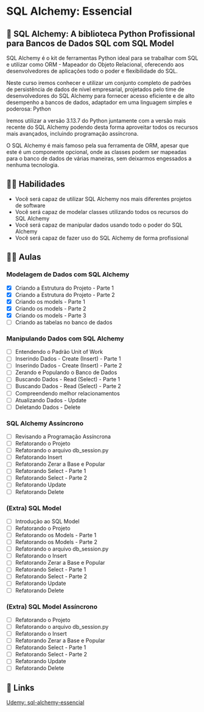 # SQL Alchemy: Essencial
## 🚀 SQL Alchemy: A biblioteca Python Profissional para Bancos de Dados SQL com SQL Model

SQL Alchemy é o kit de ferramentas Python ideal para se trabalhar com SQL e utilizar como ORM - Mapeador do Objeto Relacional, oferecendo aos desenvolvedores de aplicações todo o poder e flexibilidade do SQL.

Neste curso iremos conhecer e utilizar um conjunto completo de padrões de persistência de dados de nível empresarial, projetados pelo time de desenvolvedores do SQL Alchemy para fornecer acesso eficiente e de alto desempenho a bancos de dados, adaptador em uma linguagem simples e poderosa: Python

Iremos utilizar a versão 3.13.7 do Python juntamente com a versão mais recente do SQL Alchemy podendo desta forma aproveitar todos os recursos mais avançados, incluindo programação assíncrona.

O SQL Alchemy é mais famoso pela sua ferramenta de ORM, apesar que este é um componente opcional, onde as classes podem ser mapeadas para o banco de dados de várias maneiras, sem deixarmos engessados a nenhuma tecnologia.

## 👨‍💻 Habilidades
* Você será capaz de utilizar SQL Alchemy nos mais diferentes projetos de software
* Você será capaz de modelar classes utilizando todos os recursos do SQL Alchemy
* Você será capaz de manipular dados usando todo o poder do SQL Alchemy
* Você será capaz de fazer uso do SQL Alchemy de forma profissional

## 👨‍🏫 Aulas
### Modelagem de Dados com SQL Alchemy
- [x] Criando a Estrutura do Projeto - Parte 1
- [x] Criando a Estrutura do Projeto - Parte 2
- [x] Criando os models - Parte 1
- [x] Criando os models - Parte 2
- [x] Criando os models - Parte 3
- [ ] Criando as tabelas no banco de dados

### Manipulando Dados com SQL Alchemy
- [ ] Entendendo o Padrão Unit of Work
- [ ] Inserindo Dados - Create (Insert) - Parte 1
- [ ] Inserindo Dados - Create (Insert) - Parte 2
- [ ] Zerando e Populando o Banco de Dados
- [ ] Buscando Dados - Read (Select) - Parte 1
- [ ] Buscando Dados - Read (Select) - Parte 2
- [ ] Compreendendo melhor relacionamentos
- [ ] Atualizando Dados - Update
- [ ] Deletando Dados - Delete

### SQL Alchemy Assíncrono
- [ ] Revisando a Programação Assíncrona
- [ ] Refatorando o Projeto
- [ ] Refatorando o arquivo db_session.py
- [ ] Refatorando Insert
- [ ] Refatorando Zerar a Base e Popular
- [ ] Refatorando Select - Parte 1
- [ ] Refatorando Select - Parte 2
- [ ] Refatorando Update
- [ ] Refatorando Delete

### (Extra) SQL Model
- [ ] Introdução ao SQL Model
- [ ] Refatorando o Projeto
- [ ] Refatorando os Models - Parte 1
- [ ] Refatorando os Models - Parte 2
- [ ] Refatorando o arquivo db_session.py
- [ ] Refatorando o Insert
- [ ] Refatorando Zerar a Base e Popular
- [ ] Refatorando Select - Parte 1
- [ ] Refatorando Select - Parte 2
- [ ] Refatorando Update
- [ ] Refatorando Delete

### (Extra) SQL Model Assíncrono
- [ ] Refatorando o Projeto
- [ ] Refatorando o arquivo db_session.py
- [ ] Refatorando o Insert
- [ ] Refatorando Zerar a Base e Popular
- [ ] Refatorando Select - Parte 1
- [ ] Refatorando Select - Parte 2
- [ ] Refatorando Update
- [ ] Refatorando Delete

## 🔗 Links
[Udemy: sql-alchemy-essencial](https://www.udemy.com/course/sql-alchemy-essencial/)
